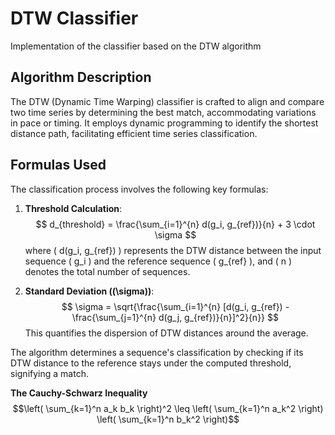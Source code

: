 # DTW Classifier
Implementation of the classifier based on the DTW algorithm

## Algorithm Description
The DTW (Dynamic Time Warping) classifier is crafted to align and compare two time series by determining the best match, accommodating variations in pace or timing. It employs dynamic programming to identify the shortest distance path, facilitating efficient time series classification.

## Formulas Used
The classification process involves the following key formulas:

1. **Threshold Calculation**:
   $$ d_{threshold} = \frac{\sum_{i=1}^{n} d(g_i, g_{ref})}{n} + 3 \cdot \sigma $$
   where \( d(g_i, g_{ref}) \) represents the DTW distance between the input sequence \( g_i \) and the reference sequence \( g_{ref} \), and \( n \) denotes the total number of sequences.

2. **Standard Deviation (\(\sigma\))**:
   $$ \sigma = \sqrt{\frac{\sum_{i=1}^{n} [d(g_i, g_{ref}) - \frac{\sum_{j=1}^{n} d(g_j, g_{ref})}{n}]^2}{n}} $$
   This quantifies the dispersion of DTW distances around the average.

The algorithm determines a sequence's classification by checking if its DTW distance to the reference stays under the computed threshold, signifying a match.

**The Cauchy-Schwarz Inequality**\
$$\left( \sum_{k=1}^n a_k b_k \right)^2 \leq \left( \sum_{k=1}^n a_k^2 \right) \left( \sum_{k=1}^n b_k^2 \right)$$
